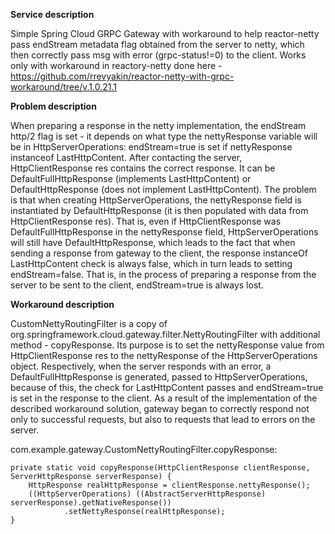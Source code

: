 **Service description**

Simple Spring Cloud GRPC Gateway with workaround to help reactor-netty pass endStream metadata flag obtained from the server to netty, which then correctly pass msg with error (grpc-status!=0) to the client. Works only with workaround in reactory-netty done here - https://github.com/rrevyakin/reactor-netty-with-grpc-workaround/tree/v.1.0.21.1

**Problem description**

When preparing a response in the netty implementation, the endStream http/2 flag is set - it depends on what type the nettyResponse variable will be in HttpServerOperations: endStream=true is set if nettyResponse instanceof LastHttpContent. After contacting the server, HttpClientResponse res contains the correct response. It can be DefaultFullHttpResponse (implements LastHttpContent) or DefaultHttpResponse (does not implement LastHttpContent). 
The problem is that when creating HttpServerOperations, the nettyResponse field is instantiated by DefaultHttpResponse (it is then populated with data from HttpClientResponse res).
That is, even if HttpClientResponse was DefaultFullHttpResponse in the nettyResponse field, HttpServerOperations will still have DefaultHttpResponse, which leads to the fact that when sending a response from gateway to the client, the response instanceOf LastHttpContent check is always false, which in turn leads to setting endStream=false. That is, in the process of preparing a response from the server to be sent to the client, endStream=true is always lost.

**Workaround description**

CustomNettyRoutingFilter is a copy of org.springframework.cloud.gateway.filter.NettyRoutingFilter with additional method - copyResponse. Its purpose is to set the nettyResponse value from HttpClientResponse res to the nettyResponse of the HttpServerOperations object. Respectively, when the server responds with an error, a DefaultFullHttpResponse is generated, passed to HttpServerOperations, because of this, the check for LastHttpContent passes and endStream=true is set in the response to the client. As a result of the implementation of the described workaround solution, gateway began to correctly respond not only to successful requests, 
but also to requests that lead to errors on the server.

com.example.gateway.CustomNettyRoutingFilter.copyResponse:

```
private static void copyResponse(HttpClientResponse clientResponse, ServerHttpResponse serverResponse) {
    HttpResponse realHttpResponse = clientResponse.nettyResponse();
    ((HttpServerOperations) ((AbstractServerHttpResponse) serverResponse).getNativeResponse())
            .setNettyResponse(realHttpResponse);
}
```
